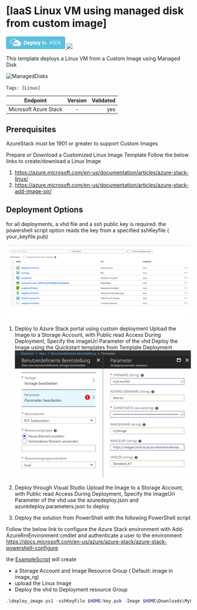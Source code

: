 # [IaaS Linux VM using managed disk from custom image]
<a href="https://portal.local.azurestack.external/#create/Microsoft.Template/uri/https%3A%2F%2Fraw.githubusercontent.com%2FAzure%2Fazurestack-quickstart-templates%2Fmaster%2F101-simple-linux-vm-custom-managed-disk%2Fazuredeploy.json" target="_blank">
<img src="images/deploytoasdk.png"/>
</a>
<a href="http://armviz.io/#/?load=https://raw.githubusercontent.com/Azure/azurestack-quickstart-templates/master/101-simple-linux-vm-custom-managed-disk/azuredeploy.json" target="_blank">
  <img src="http://armviz.io/visualizebutton.png"/>
</a>

This template deploys a Linux VM from a Custom Image using Managed Disk  

![ManagedDisks](/images/image.png)

`Tags: [Linux]`

| Endpoint        | Version           | Validated  |
| ------------- |:-------------:| -----:|
| Microsoft Azure Stack      | - |  yes|

## Prerequisites

AzureStack must be 1901 or greater to support Custom Images 

Prepare or Download a Customized Linux Image Template
Follow the below links to create/download a Linux Image 

1. https://azure.microsoft.com/en-us/documentation/articles/azure-stack-linux/ 
2. https://azure.microsoft.com/en-us/documentation/articles/azure-stack-add-image-pir/


## Deployment Options

for all deployments, a vhd file and a ssh public key is required.
the powershell script option reads the key from a specified sshKeyfile ( your_keyfile.pub)

![ResourceGroup](images/rg.png)

1. Deploy to Azure Stack portal using custom deployment
Upload the Image to a Storage Account, with Public read Access
During Deployment, Specify the imageUri Parameter of the vhd
Deploy the Image using the Quickstart templates from Template Deployment
![template](images/template.png)

2. Deploy through Visual Studio
Upload the Image to a Storage Account, with Public read Access
During Deployment, Specify the imageUri Parameter of the vhd
use the azuredeploy.json and azuredeploy.parameters.json to deploy
3. Deploy the solution from PowerShell with the following PowerShell script 

Follow the below link to configure the Azure Stack environment with Add-AzureRmEnvironment cmdlet and authenticate a user to the environment
https://docs.microsoft.com/en-us/azure/azure-stack/azure-stack-powershell-configure
  

the [ExampleScript](deploy_image.ps1)  will create
- a Storage Account and Image Resource Group ( Default: image in image_rg)
- upload the Linux Image
- Deploy the vhd to Deployment resource Group

```Powershell
.\deploy_image.ps1 -sshKeyFile $HOME/key.pub -Image $HOME\Downloads\MyLinuxVM.vhd
```




